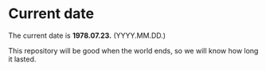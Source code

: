 # Current date

The current date is **1978.07.23.** (YYYY.MM.DD.)

This repository will be good when the world ends, so we will know how long it lasted.